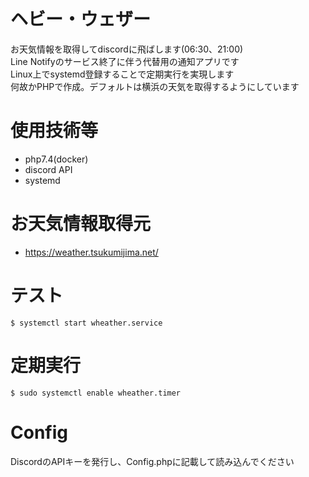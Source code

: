 # ヘビー・ウェザー
お天気情報を取得してdiscordに飛ばします(06:30、21:00)  
Line Notifyのサービス終了に伴う代替用の通知アプリです  
Linux上でsystemd登録することで定期実行を実現します  
何故かPHPで作成。デフォルトは横浜の天気を取得するようにしています

# 使用技術等
- php7.4(docker)
- discord API
- systemd

# お天気情報取得元
- https://weather.tsukumijima.net/

# テスト
```
$ systemctl start wheather.service
```
# 定期実行
```
$ sudo systemctl enable wheather.timer
```

# Config
DiscordのAPIキーを発行し、Config.phpに記載して読み込んでください
